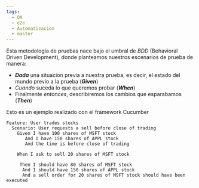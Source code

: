 ```yaml
---
tags:
  - QA
  - e2e
  - Automatizacion
  - master
---
```

Esta metodología de pruebas nace bajo el umbral de *BDD* (Behavioral Driven Development), donde planteamos nuestros escenarios de prueba de manera:

- ***Dada*** una situacion previa a nuestra prueba, es decir, el estado del mundo previo a la prueba (***Given***)
- *Cuando* suceda lo que queremos probar (***When***)
- Finalmente *entonces*, describiremos los cambios que esparabamos (***Then***)

Esto es un ejemplo realizado con el framework Cucumber

```
Feature: User trades stocks
  Scenario: User requests a sell before close of trading
    Given I have 100 shares of MSFT stock
       And I have 150 shares of APPL stock
       And the time is before close of trading

    When I ask to sell 20 shares of MSFT stock
     
     Then I should have 80 shares of MSFT stock
      And I should have 150 shares of APPL stock
      And a sell order for 20 shares of MSFT stock should have been executed
```

